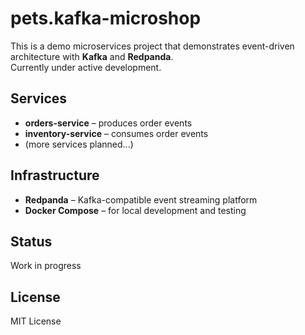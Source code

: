 # pets.kafka-microshop

This is a demo microservices project that demonstrates event-driven architecture with **Kafka** and **Redpanda**.  
Currently under active development.

## **Services**
- **orders-service** – produces order events
- **inventory-service** – consumes order events
- (more services planned...)

## **Infrastructure**
- **Redpanda** – Kafka-compatible event streaming platform
- **Docker Compose** – for local development and testing

## **Status**
Work in progress

## **License**
MIT License
